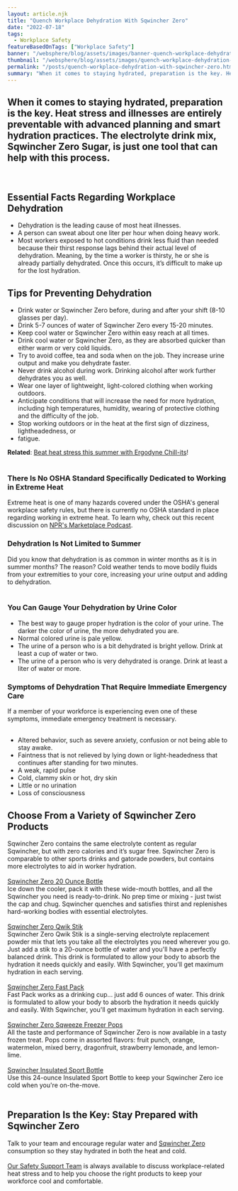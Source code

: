 ```yaml
---
layout: article.njk
title: "Quench Workplace Dehydration With Sqwincher Zero"
date: "2022-07-18"
tags:
  - Workplace Safety
featureBasedOnTags: ["Workplace Safety"]
banner: "/websphere/blog/assets/images/banner-quench-workplace-dehydration-with-sqwincher-zero.webp"
thumbnail: "/websphere/blog/assets/images/quench-workplace-dehydration-with-sqwincher-zero.webp"
permalink: "/posts/quench-workplace-dehydration-with-sqwincher-zero.html"
summary: "When it comes to staying hydrated, preparation is the key. Heat stress and illnesses are entirely preventable with advanced planning and smart hydration practices."
---
```


<h2 class="intro">When it comes to staying hydrated, preparation is the key. Heat stress and illnesses are entirely preventable with advanced planning and smart hydration practices. The electrolyte drink mix, Sqwincher Zero Sugar, is just one tool that can help with this process.</h2>
<br>
<h2>Essential Facts Regarding Workplace Dehydration</h2>
<ul>
    <li>Dehydration is the leading cause of most heat illnesses.</li>
    <li>A person can sweat about one liter per hour when doing heavy work.</li>
    <li>Most workers exposed to hot conditions drink less fluid than needed because their thirst response lags behind their actual level of dehydration. Meaning, by the time a worker is thirsty, he or she is already partially dehydrated. Once this occurs, it’s difficult to make up for the lost hydration.</li>
</ul>
<h2>Tips for Preventing Dehydration</h2>
<ul>
    <li>Drink water or Sqwincher Zero before, during and after your shift (8-10 glasses per day).</li>
    <li>Drink 5-7 ounces of water of Sqwincher Zero every 15-20 minutes.</li>
    <li>Keep cool water or Sqwincher Zero within easy reach at all times.</li>
    <li>Drink cool water or Sqwincher Zero, as they are absorbed quicker than either warm or very cold liquids.</li>
    <li>Try to avoid coffee, tea and soda when on the job. They increase urine output and make you dehydrate faster.</li>
    <li>Never drink alcohol during work. Drinking alcohol after work further dehydrates you as well.</li>
    <li>Wear one layer of lightweight, light-colored clothing when working outdoors.</li>
    <li>Anticipate conditions that will increase the need for more hydration, including high temperatures, humidity, wearing of protective clothing and the difficulty of the job.</li>
    <li>Stop working outdoors or in the heat at the first sign of dizziness, lightheadedness, or</li>
    <li>fatigue.</li>
</ul>
<strong>Related</strong>: <a href="https://conney.com/websphere/blog/posts/beat-heat-stress-with-ergodyne-chill-its.html">Beat heat stress this summer with Ergodyne Chill-its</a>!
<br><br>
<h3>There Is No OSHA Standard Specifically Dedicated to Working in Extreme Heat</h3>
Extreme heat is one of many hazards covered under the OSHA's general workplace safety rules, but there is currently no OSHA standard in place regarding working in extreme heat. To learn why, check out this recent discussion on <a href="https://www.marketplace.org/2022/06/10/workers-face-blistering-temperatures-again-with-little-federal-protection/?utm_medium=Sqwincher-Zero&utm_source=Blog&utm_campaign=NPR-Podcast">NPR's Marketplace Podcast</a>.
<br>
<h3>Dehydration Is Not Limited to Summer</h3>
Did you know that dehydration is as common in winter months as it is in summer months? The reason? Cold weather tends to move bodily fluids from your extremities to your core, increasing your urine output and adding to dehydration.
<br><br>
<h3>You Can Gauge Your Dehydration by Urine Color</h3>
<ul>
    <li>The best way to gauge proper hydration is the color of your urine. The darker the color of urine, the more dehydrated you are.</li>
    <li>Normal colored urine is pale yellow.</li>
    <li>The urine of a person who is a bit dehydrated is bright yellow. Drink at least a cup of water or two.</li>
    <li>The urine of a person who is very dehydrated is orange. Drink at least a liter of water or more.</li>
</ul>
<h3>Symptoms of Dehydration That Require Immediate Emergency Care</h3>
If a member of your workforce is experiencing even one of these symptoms, immediate emergency treatment is necessary.
<br><br>
<ul>
    <li>Altered behavior, such as severe anxiety, confusion or not being able to stay awake.</li>
    <li>Faintness that is not relieved by lying down or light-headedness that continues after standing for two minutes.</li>
    <li>A weak, rapid pulse</li>
    <li>Cold, clammy skin or hot, dry skin</li>
    <li>Little or no urination</li>
    <li>Loss of consciousness</li>
</ul>
<h2>Choose From a Variety of Sqwincher Zero Products</h2>
Sqwincher Zero contains the same electrolyte content as regular Sqwincher, but with zero calories and it’s sugar free. Sqwincher Zero is comparable to other sports drinks and gatorade powders, but contains more electrolytes to aid in worker hydration.
<br><br>
<a href="https://www.conney.com/style/sqwincher-zero-20-ounce-bottle?PMSRCH=sqwincher%20zero&utm_medium=Sqwincher-Zero&utm_source=Blog&utm_campaign=SZ-20oz-Bottle">Sqwincher Zero 20 Ounce Bottle</a>
<br>
Ice down the cooler, pack it with these wide-mouth bottles, and all the Sqwincher you need is ready-to-drink. No prep time or mixing - just twist the cap and chug. Sqwincher quenches and satisfies thirst and replenishes hard-working bodies with essential electrolytes.
<br><br>
<a href="https://www.conney.com/style/sqwincher-zero-qwik-stik?PMSRCH=sqwincher%20zero&utm_medium=Sqwincher-Zero&utm_source=Blog&utm_campaign=SZ-Qwik-Stik">Sqwincher Zero Qwik Stik</a>
<br>
Sqwincher Zero Qwik Stik is a single-serving electrolyte replacement powder mix that lets you take all the electrolytes you need wherever you go. Just add a stik to a 20-ounce bottle of water and you'll have a perfectly balanced drink. This drink is formulated to allow your body to absorb the hydration it needs quickly and easily. With Sqwincher, you'll get maximum hydration in each serving.
<br><br>
<a href="https://www.conney.com/style/sqwincher-fast-pack-zero?PMWTNO=000000000327116&utm_medium=Sqwincher-Zero&utm_source=Blog&utm_campaign=SZ-Fast-Pack">Sqwincher Zero Fast Pack</a>
<br>
Fast Pack works as a drinking cup... just add 6 ounces of water. This drink is formulated to allow your body to absorb the hydration it needs quickly and easily. With Sqwincher, you'll get maximum hydration in each serving.
<br><br>
<a href="https://www.conney.com/product/sqwincher-zero-sqweeze-freezer-pops-assorted-flavors-150-pops?PMWTNO=000000000327116&utm_medium=Sqwincher-Zero&utm_source=Blog&utm_campaign=SZ-Sqweeze-Freezer-Pops">Sqwincher Zero Sqweeze Freezer Pops</a>
<br>
All the taste and performance of Sqwincher Zero is now available in a tasty frozen treat. Pops come in assorted flavors: fruit punch, orange, watermelon, mixed berry, dragonfruit, strawberry lemonade, and lemon-lime.
<br><br>
<a href="https://www.conney.com/product/sqwincher-insulated-sport-bottle-24-ounces?PMWTNO=000000000327116&utm_medium=Sqwincher-Zero&utm_source=Blog&utm_campaign=Sqwincher-Sport-Bottle">Sqwincher Insulated Sport Bottle</a>
<br>
Use this 24-ounce Insulated Sport Bottle to keep your Sqwincher Zero ice cold when you're on-the-move.
<br><br>
<h2>Preparation Is the Key: Stay Prepared with Sqwincher Zero</h2>
Talk to your team and encourage regular water and <a href="https://www.conney.com/search/sqwincher%20zero?utm_medium=Sqwincher-Zero&utm_source=Blog&utm_campaign=Sqwincher-Zero">Sqwincher Zero</a> consumption so they stay hydrated in both the heat and cold.
<br><br>
<a href="https://www.conney.com/pages/safetyservices?utm_medium=Sqwincher-Zero&utm_source=Blog&utm_campaign=Safety-Support-Team">Our Safety Support Team</a> is always available to discuss workplace-related heat stress and to help you choose the right products to keep your workforce cool and comfortable.